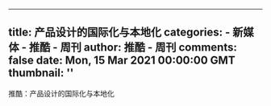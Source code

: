 
---
title: 产品设计的国际化与本地化
categories: 
    - 新媒体
    - 推酷 - 周刊
author: 推酷 - 周刊
comments: false
date: Mon, 15 Mar 2021 00:00:00 GMT
thumbnail: ''
---

<div>   
推酷：产品设计的国际化与本地化  
</div>
            
